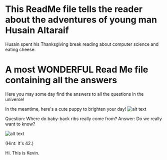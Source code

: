 
# This ReadMe file tells the reader about the adventures of young man Husain Altaraif

Husain spent his Thanksgiving break reading about computer science and eating cheese. 

# A most WONDERFUL Read Me file containing all the answers


Here you may some day find the answers to all the questions in the universe! 


In the meantime, here's a cute puppy to brighten your day!
![alt text](http://www.zarias.com/wp-content/uploads/2015/12/61-cute-puppies.jpg)




Question: Where do baby-back ribs really come from?
Answer: Do we really want to know?


![alt text](http://media3.giphy.com/media/sIIhZliB2McAo/giphy.gif)



(Hint: It's 42.)


Hi. This is Kevin. 

